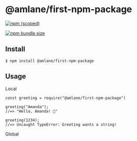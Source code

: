 # @amlane/first-npm-package

[![npm (scoped)](https://img.shields.io/npm/v/@amlane/first-npm-package.svg)](https://github.com/amlane/first-npm-package)

[![npm bundle size](https://img.shields.io/bundlephobia/min/@amlane/first-npm-package?label=minified%20size)](https://github.com/amlane/first-npm-package)

## Install

```
$ npm install @amlane/first-npm-package
```

## Usage

Local

```
const greeting = require("@amlane/first-npm-package")

greeting("Amanda");
//=> "Hello, Amanda! 🌷"

greeting(1234);
//=> Uncaught TypeError: Greeting wants a string!
```

Global
